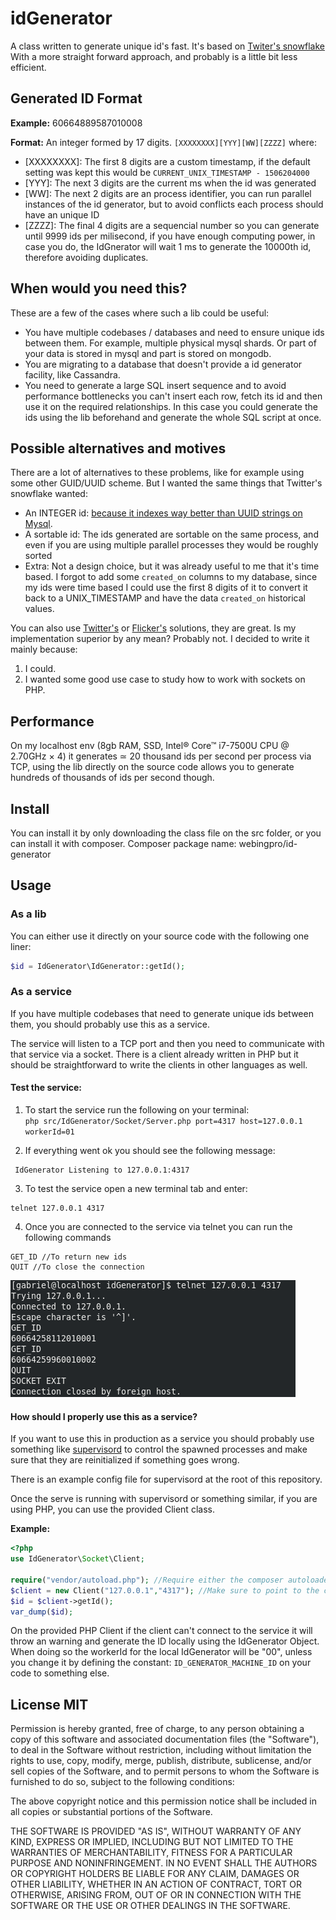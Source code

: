 # idGenerator

A class written to generate unique id's fast. It's based on  [Twiter's snowflake](https://github.com/twitter/snowflake/tree/snowflake-2010)
With a more straight forward approach, and probably is a little bit less efficient.

## Generated ID Format

**Example:** 60664889587010008

**Format:** An integer formed by 17 digits. `[XXXXXXXX][YYY][WW][ZZZZ]` where:

* [XXXXXXXX]: The first 8 digits are a custom timestamp, if the default setting was kept this would be `CURRENT_UNIX_TIMESTAMP - 1506204000`
* [YYY]: The next 3 digits are the current ms when the id was generated
* [WW]: The next 2 digits are an process identifier, you can run parallel instances of the id generator, but to avoid conflicts each process should have an unique ID
* [ZZZZ]: The final 4 digits are a sequencial number so you can generate until 9999 ids per milisecond, if you have enough computing power, in case you do, the IdGnerator will wait 1 ms to generate the 10000th id, therefore avoiding duplicates.

## When would you need this?

These are a few of the cases where such a lib could be useful:

* You have multiple codebases / databases and need to ensure unique ids between them. For example, multiple physical mysql shards. Or part of your data is stored in mysql and part is stored on mongodb.
* You are migrating to a database that doesn't provide a id generator facility, like Cassandra.
* You need to generate a large SQL insert sequence and to avoid performance bottlenecks you can't insert each row, fetch its id and then use it on the required relationships. In this case you could generate the ids using the lib beforehand and generate the whole SQL script at once.

## Possible alternatives and motives 

There are a lot of alternatives to these problems, like for example using some other GUID/UUID scheme. But I wanted the same things that Twitter's snowflake wanted:

* An INTEGER id: [because it indexes way better than UUID strings on Mysql](http://kccoder.com/mysql/uuid-vs-int-insert-performance/).
* A sortable id: The ids generated are sortable on the same process, and even if you are using multiple parallel processes they would be roughly sorted
* Extra: Not a design choice, but it was already useful to me that it's time based. I forgot to add some `created_on` columns to my database, since my ids were time based I could use the first 8 digits of it to convert it back to a UNIX_TIMESTAMP and have the data `created_on` historical values. 

You can also use [Twitter's](https://blog.twitter.com/engineering/en_us/a/2010/announcing-snowflake.html) or [Flicker's](https://code.flickr.net/2010/02/08/ticket-servers-distributed-unique-primary-keys-on-the-cheap/) solutions, they are great.
Is my implementation superior by any mean? Probably not. I decided to write it mainly because:
1) I could.
2) I wanted some good use case to study how to work with sockets on PHP.

## Performance

On my localhost env (8gb RAM, SSD, Intel® Core™ i7-7500U CPU @ 2.70GHz × 4) it generates ≃ 20 thousand ids per second per process via TCP, using the lib directly on the source code allows you to generate hundreds of thousands of ids per second though. 

## Install

You can install it by only downloading the class file on the src folder, or you can install it with composer.
Composer package name: webingpro/id-generator

## Usage

### As a lib
You can either use it directly on your source code with the following one liner:
 
```php
$id = IdGenerator\IdGenerator::getId();
```

### As a service
If you have multiple codebases that need to generate unique ids between them, 
you should probably use this as a service.

The service will listen to a TCP port and then you need to communicate with that service via a socket. 
There is a client already written in PHP but it should be straightforward to write the
clients in other languages as well.

#### Test the service:
1) To start the service run the following on your terminal:  
`php src/IdGenerator/Socket/Server.php port=4317 host=127.0.0.1 workerId=01`

2) If everything went ok you should see the following message:
```
 IdGenerator Listening to 127.0.0.1:4317 
```

3) To test the service open a new terminal tab and enter:
```
telnet 127.0.0.1 4317
```
4) Once you are connected to the service via telnet you can run the following commands 
```
GET_ID //To return new ids
QUIT //To close the connection
```
![Example](readme_files/telnet-screenshot.png)

#### How should I properly use this as a service?

If you want to use this in production as a service you should probably 
use something like [supervisord](http://supervisord.org/) to control the spawned processes
and make sure that they are reinitialized if something goes wrong.

There is an example config file for supervisord at the root of this repository.

Once the serve is running with supervisord or something similar, if you are using PHP, 
you can use the provided Client class.

**Example:**

```php
<?php
use IdGenerator\Socket\Client;

require("vendor/autoload.php"); //Require either the composer autoloader or the Client class file
$client = new Client("127.0.0.1","4317"); //Make sure to point to the correct host and port
$id = $client->getId();
var_dump($id);
```

On the provided PHP Client if the client can't connect to the service it will throw an warning
and generate the ID locally using the IdGenerator Object.
When doing so the workerId for the local IdGenerator will be "00", unless you change it by defining the constant:
`ID_GENERATOR_MACHINE_ID` on your code to something else.
 
 
 
## License  MIT

 Permission is hereby granted, free of charge, to any person obtaining a copy
 of this software and associated documentation files (the "Software"), to deal
 in the Software without restriction, including without limitation the rights
 to use, copy, modify, merge, publish, distribute, sublicense, and/or sell
 copies of the Software, and to permit persons to whom the Software is
 furnished to do so, subject to the following conditions:

 The above copyright notice and this permission notice shall be included in
 all copies or substantial portions of the Software.

 THE SOFTWARE IS PROVIDED "AS IS", WITHOUT WARRANTY OF ANY KIND, EXPRESS OR
 IMPLIED, INCLUDING BUT NOT LIMITED TO THE WARRANTIES OF MERCHANTABILITY,
 FITNESS FOR A PARTICULAR PURPOSE AND NONINFRINGEMENT. IN NO EVENT SHALL THE
 AUTHORS OR COPYRIGHT HOLDERS BE LIABLE FOR ANY CLAIM, DAMAGES OR OTHER
 LIABILITY, WHETHER IN AN ACTION OF CONTRACT, TORT OR OTHERWISE, ARISING FROM,
 OUT OF OR IN CONNECTION WITH THE SOFTWARE OR THE USE OR OTHER DEALINGS IN
 THE SOFTWARE.
